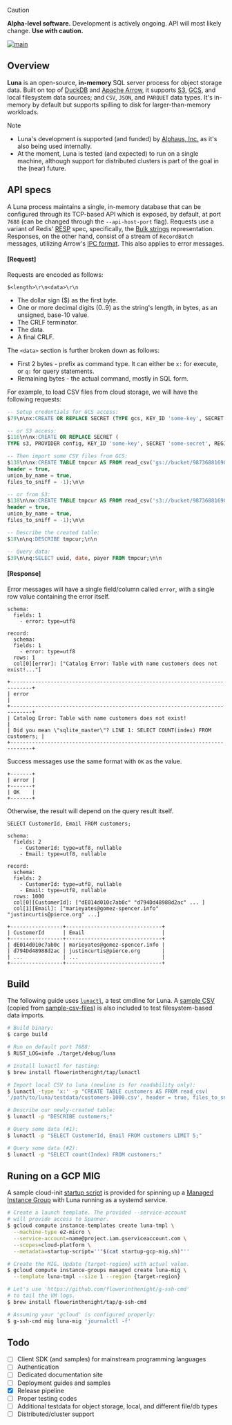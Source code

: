 > [!CAUTION]
> **Alpha-level software.** Development is actively ongoing. API will most likely change. **Use with caution.**

[![main](https://github.com/flowerinthenight/luna/actions/workflows/main.yml/badge.svg)](https://github.com/flowerinthenight/luna/actions/workflows/main.yml)

## Overview

**Luna** is an open-source, **in-memory** SQL server process for object storage data. Built on top of [DuckDB](https://duckdb.org/) and [Apache Arrow](https://arrow.apache.org/), it supports  [S3](https://aws.amazon.com/s3/), [GCS](https://cloud.google.com/storage?hl=en), and local filesystem data sources; and `CSV`, `JSON`, and `PARQUET` data types. It's in-memory by default but supports spilling to disk for larger-than-memory workloads.

> [!NOTE]
> - Luna's development is supported (and funded) by [Alphaus, Inc.](https://www.alphaus.cloud/en/) as it's also being used internally.
> - At the moment, Luna is tested (and expected) to run on a single machine, although support for distributed clusters is part of the goal in the (near) future.

## API specs

A Luna process maintains a single, in-memory database that can be configured through its TCP-based API which is exposed, by default, at port `7688` (can be changed through the `--api-host-port` flag). Requests use a variant of Redis' [RESP](https://redis.io/docs/latest/develop/reference/protocol-spec/) spec, specifically, the [Bulk strings](https://redis.io/docs/latest/develop/reference/protocol-spec/#bulk-strings) representation. Responses, on the other hand, consist of a stream of `RecordBatch` messages, utilizing Arrow's [IPC format](https://arrow.apache.org/docs/format/Columnar.html#format-ipc). This also applies to error messages.

#### [Request]

Requests are encoded as follows:

```
$<length>\r\n<data>\r\n
```

- The dollar sign ($) as the first byte.
- One or more decimal digits (0..9) as the string's length, in bytes, as an unsigned, base-10 value.
- The CRLF terminator.
- The data.
- A final CRLF.

The `<data>` section is further broken down as follows:

- First 2 bytes - prefix as command type. It can either be `x:` for execute, or `q:` for query statements.
- Remaining bytes - the actual command, mostly in SQL form.

For example, to load CSV files from cloud storage, we will have the following requests:

```sql
-- Setup credentials for GCS access:
$79\n\nx:CREATE OR REPLACE SECRET (TYPE gcs, KEY_ID 'some-key', SECRET 'some-secret');\n\n

-- or S3 access:
$116\n\nx:CREATE OR REPLACE SECRET (
TYPE s3, PROVIDER config, KEY_ID 'some-key', SECRET 'some-secret', REGION 'us-east-1');\n\n

-- Then import some CSV files from GCS:
$138\n\nx:CREATE TABLE tmpcur AS FROM read_csv('gs://bucket/987368816909_2025-08*.csv',
header = true,
union_by_name = true,
files_to_sniff = -1);\n\n

-- or from S3:
$138\n\nx:CREATE TABLE tmpcur AS FROM read_csv('s3://bucket/987368816909_2025-08*.csv',
header = true,
union_by_name = true,
files_to_sniff = -1);\n\n

-- Describe the created table:
$18\n\nq:DESCRIBE tmpcur;\n\n

-- Query data:
$39\n\nq:SELECT uuid, date, payer FROM tmpcur;\n\n
```

#### [Response]

Error messages will have a single field/column called `error`, with a single row value containing the error itself.

```
schema:
  fields: 1
    - error: type=utf8

record:
  schema:
  fields: 1
    - error: type=utf8
  rows: 1
  col[0][error]: ["Catalog Error: Table with name customers does not exist!..."]

+-----------------------------------------------------------------------------+
| error                                                                       |
+-----------------------------------------------------------------------------+
| Catalog Error: Table with name customers does not exist!                    |
| Did you mean \"sqlite_master\"? LINE 1: SELECT COUNT(index) FROM customers; |
+-----------------------------------------------------------------------------+
```

Success messages use the same format with `OK` as the value.

```
+-------+
| error |
+-------+
| OK    |
+-------+
```

Otherwise, the result will depend on the query result itself.

```
SELECT CustomerId, Email FROM customers;

schema:
  fields: 2
    - CustomerId: type=utf8, nullable
    - Email: type=utf8, nullable

record:
  schema:
  fields: 2
    - CustomerId: type=utf8, nullable
    - Email: type=utf8, nullable
  rows: 1000
  col[0][CustomerId]: ["dE014d010c7ab0c" "d794Dd48988d2ac" ... ]
  col[1][Email]: ["marieyates@gomez-spencer.info" "justincurtis@pierce.org" ...]

+-----------------+-------------------------------+
| CustomerId      | Email                         |
+-----------------+-------------------------------+
| dE014d010c7ab0c | marieyates@gomez-spencer.info |
| d794Dd48988d2ac | justincurtis@pierce.org       |
| ...             | ...                           |
+-----------------+-------------------------------+
```

## Build

The following guide uses [`lunactl`](https://github.com/flowerinthenight/lunactl/), a test cmdline for Luna. A [sample CSV](./testdata/) (copied from [sample-csv-files](https://github.com/datablist/sample-csv-files)) is also included to test filesystem-based data imports.

```sh
# Build binary:
$ cargo build

# Run on default port 7688:
$ RUST_LOG=info ./target/debug/luna

# Install lunactl for testing:
$ brew install flowerinthenight/tap/lunactl

# Import local CSV to luna (newline is for readability only):
$ lunactl -type 'x:' -p "CREATE TABLE customers AS FROM read_csv(
'/path/to/luna/testdata/customers-1000.csv', header = true, files_to_sniff = -1);"

# Describe our newly-created table:
$ lunactl -p "DESCRIBE customers;"

# Query some data (#1):
$ lunactl -p "SELECT CustomerId, Email FROM customers LIMIT 5;"

# Query some data (#2):
$ lunactl -p "SELECT count(Index) FROM customers;" 
```

## Runing on a GCP MIG

A sample cloud-init [startup script](./startup-gcp-mig.sh) is provided for spinning up a [Managed Instance Group](https://cloud.google.com/compute/docs/instance-groups#managed_instance_groups) with Luna running as a systemd service.

```bash
# Create a launch template. The provided --service-account
# will provide access to Spanner.
$ gcloud compute instance-templates create luna-tmpl \
  --machine-type e2-micro \
  --service-account=name@project.iam.gserviceaccount.com \
  --scopes=cloud-platform \
  --metadata=startup-script=''"$(cat startup-gcp-mig.sh)"''

# Create the MIG. Update {target-region} with actual value.
$ gcloud compute instance-groups managed create luna-mig \
  --template luna-tmpl --size 1 --region {target-region}

# Let's use 'https://github.com/flowerinthenight/g-ssh-cmd'
# to tail the VM logs.
$ brew install flowerinthenight/tap/g-ssh-cmd

# Assuming your 'gcloud' is configured properly:
$ g-ssh-cmd mig luna-mig 'journalctl -f'
```

## Todo

- [ ] Client SDK (and samples) for mainstream programming languages
- [ ] Authentication
- [ ] Dedicated documentation site
- [ ] Deployment guides and samples
- [x] Release pipeline
- [ ] Proper testing codes
- [ ] Additional testdata for object storage, local, and different file/db types
- [ ] Distributed/cluster support
